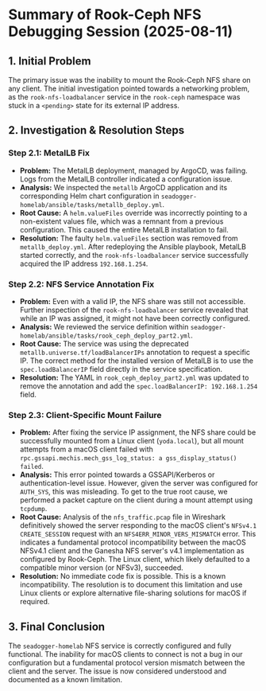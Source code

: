 # Summary of Rook-Ceph NFS Debugging Session (2025-08-11)

## 1. Initial Problem

The primary issue was the inability to mount the Rook-Ceph NFS share on any client. The initial investigation pointed towards a networking problem, as the `rook-nfs-loadbalancer` service in the `rook-ceph` namespace was stuck in a `<pending>` state for its external IP address.

## 2. Investigation & Resolution Steps

### Step 2.1: MetalLB Fix

-   **Problem:** The MetalLB deployment, managed by ArgoCD, was failing. Logs from the MetalLB controller indicated a configuration issue.
-   **Analysis:** We inspected the `metallb` ArgoCD application and its corresponding Helm chart configuration in `seadogger-homelab/ansible/tasks/metallb_deploy.yml`.
-   **Root Cause:** A `helm.valueFiles` override was incorrectly pointing to a non-existent values file, which was a remnant from a previous configuration. This caused the entire MetalLB installation to fail.
-   **Resolution:** The faulty `helm.valueFiles` section was removed from `metallb_deploy.yml`. After redeploying the Ansible playbook, MetalLB started correctly, and the `rook-nfs-loadbalancer` service successfully acquired the IP address `192.168.1.254`.

### Step 2.2: NFS Service Annotation Fix

-   **Problem:** Even with a valid IP, the NFS share was still not accessible. Further inspection of the `rook-nfs-loadbalancer` service revealed that while an IP was assigned, it might not have been correctly configured.
-   **Analysis:** We reviewed the service definition within `seadogger-homelab/ansible/tasks/rook_ceph_deploy_part2.yml`.
-   **Root Cause:** The service was using the deprecated `metallb.universe.tf/loadBalancerIPs` annotation to request a specific IP. The correct method for the installed version of MetalLB is to use the `spec.loadBalancerIP` field directly in the service specification.
-   **Resolution:** The YAML in `rook_ceph_deploy_part2.yml` was updated to remove the annotation and add the `spec.loadBalancerIP: 192.168.1.254` field.

### Step 2.3: Client-Specific Mount Failure

-   **Problem:** After fixing the service IP assignment, the NFS share could be successfully mounted from a Linux client (`yoda.local`), but all mount attempts from a macOS client failed with `rpc.gssapi.mechis.mech_gss_log_status: a gss_display_status() failed`.
-   **Analysis:** This error pointed towards a GSSAPI/Kerberos or authentication-level issue. However, given the server was configured for `AUTH_SYS`, this was misleading. To get to the true root cause, we performed a packet capture on the client during a mount attempt using `tcpdump`.
-   **Root Cause:** Analysis of the `nfs_traffic.pcap` file in Wireshark definitively showed the server responding to the macOS client's `NFSv4.1` `CREATE_SESSION` request with an `NFS4ERR_MINOR_VERS_MISMATCH` error. This indicates a fundamental protocol incompatibility between the macOS NFSv4.1 client and the Ganesha NFS server's v4.1 implementation as configured by Rook-Ceph. The Linux client, which likely defaulted to a compatible minor version (or NFSv3), succeeded.
-   **Resolution:** No immediate code fix is possible. This is a known incompatibility. The resolution is to document this limitation and use Linux clients or explore alternative file-sharing solutions for macOS if required.

## 3. Final Conclusion

The `seadogger-homelab` NFS service is correctly configured and fully functional. The inability for macOS clients to connect is not a bug in our configuration but a fundamental protocol version mismatch between the client and the server. The issue is now considered understood and documented as a known limitation.
